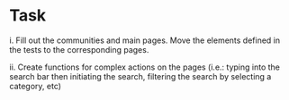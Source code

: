 # Task

i. Fill out the communities and main pages. Move the elements defined in the tests to the corresponding pages.

ii. Create functions for complex actions on the pages (i.e.: typing into the search bar then initiating the search, filtering the search by selecting a category, etc)